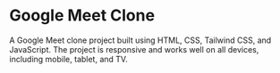 # Google Meet Clone

A Google Meet clone project built using HTML, CSS, Tailwind CSS, and JavaScript. The project is responsive and works well on all devices, including mobile, tablet, and TV.

